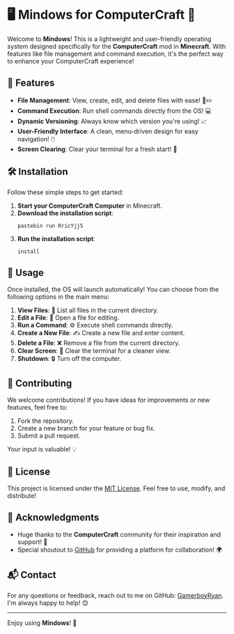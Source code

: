 # 🖥️ Mindows for ComputerCraft 🌟

Welcome to **Mindows**! This is a lightweight and user-friendly operating system designed specifically for the **ComputerCraft** mod in **Minecraft**. With features like file management and command execution, it's the perfect way to enhance your ComputerCraft experience!

## 🚀 Features

- **File Management**: View, create, edit, and delete files with ease! 📂✏️
- **Command Execution**: Run shell commands directly from the OS! 💻
- **Dynamic Versioning**: Always know which version you're using! 📈
- **User-Friendly Interface**: A clean, menu-driven design for easy navigation! 🖱️
- **Screen Clearing**: Clear your terminal for a fresh start! 🧹

## 🛠️ Installation

Follow these simple steps to get started:

1. **Start your ComputerCraft Computer** in Minecraft.
2. **Download the installation script**:
   ```
   pastebin run RricYjj5
   ```
3. **Run the installation script**:
   ```
   install
   ```

## 📖 Usage

Once installed, the OS will launch automatically! You can choose from the following options in the main menu:

1. **View Files**: 📁 List all files in the current directory.
2. **Edit a File**: 📝 Open a file for editing.
3. **Run a Command**: ⚙️ Execute shell commands directly.
4. **Create a New File**: ✍️ Create a new file and enter content.
5. **Delete a File**: ❌ Remove a file from the current directory.
6. **Clear Screen**: 🧽 Clear the terminal for a cleaner view.
7. **Shutdown**: 🔒 Turn off the computer.

## 🤝 Contributing

We welcome contributions! If you have ideas for improvements or new features, feel free to:

1. Fork the repository.
2. Create a new branch for your feature or bug fix.
3. Submit a pull request.

Your input is valuable! 💡

## 📜 License

This project is licensed under the [MIT License](LICENSE). Feel free to use, modify, and distribute!

## 🙌 Acknowledgments

- Huge thanks to the **ComputerCraft** community for their inspiration and support! 💖
- Special shoutout to [GitHub](https://github.com) for providing a platform for collaboration! 🌍

## 📬 Contact

For any questions or feedback, reach out to me on GitHub: [GamerboyRyan](https://github.com/GamerboyRyan). I'm always happy to help! 😊

---

Enjoy using **Mindows**! 🎉
